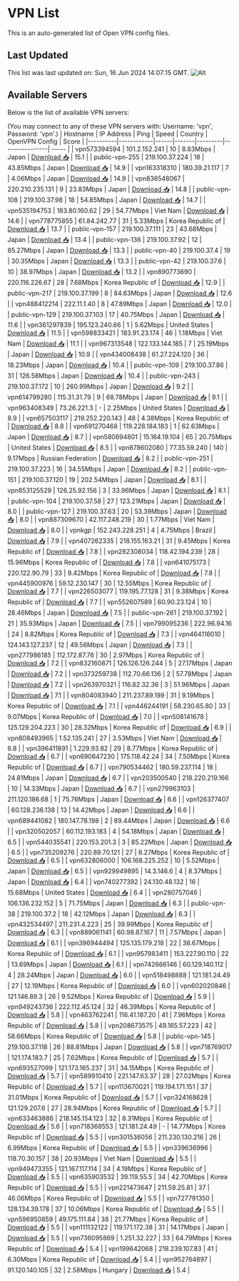 # VPN List

This is an auto-generated list of Open VPN config files.

## Last Updated

This list was last updated on: Sun, 16 Jun 2024 14:07:15 GMT.
![Alt](https://repobeats.axiom.co/api/embed/186b98318ef1479477931607c1ad7d823f12451f.svg "Repobeats analytics image")

## Available Servers

Below is the list of available VPN servers:

(You may connect to any of these VPN servers with: Username: 'vpn', Password: 'vpn'.)
| Hostname | IP Address | Ping | Speed | Country | OpenVPN Config | Score |
|----------|------------|------|-------|---------|----------------| ----- |
| vpn573394594 | 101.2.152.241 | 10 | 8.83Mbps | Japan | [Download 📥](./configs/server_0_JP.ovpn) | 15.1 |
| public-vpn-255 | 219.100.37.224 | 18 | 43.85Mbps | Japan | [Download 📥](./configs/server_1_JP.ovpn) | 14.9 |
| vpn163318310 | 180.39.21.117 | 7 | 4.06Mbps | Japan | [Download 📥](./configs/server_2_JP.ovpn) | 14.9 |
| vpn836548067 | 220.210.235.131 | 9 | 23.83Mbps | Japan | [Download 📥](./configs/server_3_JP.ovpn) | 14.8 |
| public-vpn-108 | 219.100.37.98 | 18 | 54.85Mbps | Japan | [Download 📥](./configs/server_4_JP.ovpn) | 14.7 |
| vpn535194753 | 183.80.160.62 | 29 | 54.77Mbps | Viet Nam | [Download 📥](./configs/server_5_VN.ovpn) | 14.6 |
| vpn778775855 | 61.84.242.77 | 31 | 5.33Mbps | Korea Republic of | [Download 📥](./configs/server_6_KR.ovpn) | 13.7 |
| public-vpn-157 | 219.100.37.111 | 23 | 43.68Mbps | Japan | [Download 📥](./configs/server_7_JP.ovpn) | 13.4 |
| public-vpn-136 | 219.100.37.92 | 12 | 85.27Mbps | Japan | [Download 📥](./configs/server_8_JP.ovpn) | 13.3 |
| public-vpn-40 | 219.100.37.4 | 19 | 30.35Mbps | Japan | [Download 📥](./configs/server_9_JP.ovpn) | 13.3 |
| public-vpn-42 | 219.100.37.6 | 10 | 38.97Mbps | Japan | [Download 📥](./configs/server_10_JP.ovpn) | 13.2 |
| vpn890773690 | 220.116.226.67 | 28 | 7.68Mbps | Korea Republic of | [Download 📥](./configs/server_11_KR.ovpn) | 12.9 |
| public-vpn-217 | 219.100.37.199 | 8 | 84.63Mbps | Japan | [Download 📥](./configs/server_12_JP.ovpn) | 12.6 |
| vpn488412214 | 222.11.1.40 | 8 | 47.89Mbps | Japan | [Download 📥](./configs/server_13_JP.ovpn) | 12.0 |
| public-vpn-129 | 219.100.37.103 | 17 | 40.75Mbps | Japan | [Download 📥](./configs/server_14_JP.ovpn) | 11.6 |
| vpn361297839 | 195.123.240.66 | 1 | 5.62Mbps | United States | [Download 📥](./configs/server_15_US.ovpn) | 11.5 |
| vpn598833421 | 183.91.23.174 | 46 | 1.18Mbps | Viet Nam | [Download 📥](./configs/server_16_VN.ovpn) | 11.1 |
| vpn967313548 | 122.133.144.185 | 7 | 25.19Mbps | Japan | [Download 📥](./configs/server_17_JP.ovpn) | 10.9 |
| vpn434008438 | 61.27.224.120 | 36 | 18.23Mbps | Japan | [Download 📥](./configs/server_18_JP.ovpn) | 10.4 |
| public-vpn-109 | 219.100.37.86 | 31 | 126.58Mbps | Japan | [Download 📥](./configs/server_19_JP.ovpn) | 10.4 |
| public-vpn-243 | 219.100.37.172 | 10 | 260.99Mbps | Japan | [Download 📥](./configs/server_20_JP.ovpn) | 9.2 |
| vpn614799280 | 115.31.31.79 | 9 | 68.78Mbps | Japan | [Download 📥](./configs/server_21_JP.ovpn) | 9.1 |
| vpn963408349 | 73.26.221.3 | - | 2.25Mbps | United States | [Download 📥](./configs/server_22_US.ovpn) | 8.9 |
| vpn657503117 | 219.252.220.143 | 48 | 4.38Mbps | Korea Republic of | [Download 📥](./configs/server_23_KR.ovpn) | 8.8 |
| vpn691270468 | 119.228.184.183 | 1 | 62.63Mbps | Japan | [Download 📥](./configs/server_24_JP.ovpn) | 8.7 |
| vpn580694801 | 15.164.19.104 | 65 | 20.75Mbps | United States | [Download 📥](./configs/server_25_US.ovpn) | 8.5 |
| vpn878602080 | 77.35.59.240 | 140 | 9.17Mbps | Russian Federation | [Download 📥](./configs/server_26_RU.ovpn) | 8.2 |
| public-vpn-251 | 219.100.37.223 | 16 | 34.55Mbps | Japan | [Download 📥](./configs/server_27_JP.ovpn) | 8.2 |
| public-vpn-151 | 219.100.37.120 | 19 | 202.54Mbps | Japan | [Download 📥](./configs/server_28_JP.ovpn) | 8.1 |
| vpn853125529 | 126.25.92.156 | 3 | 33.96Mbps | Japan | [Download 📥](./configs/server_29_JP.ovpn) | 8.1 |
| public-vpn-104 | 219.100.37.58 | 27 | 123.21Mbps | Japan | [Download 📥](./configs/server_30_JP.ovpn) | 8.0 |
| public-vpn-127 | 219.100.37.63 | 20 | 53.39Mbps | Japan | [Download 📥](./configs/server_31_JP.ovpn) | 8.0 |
| vpn887309670 | 42.117.248.219 | 30 | 1.77Mbps | Viet Nam | [Download 📥](./configs/server_32_VN.ovpn) | 8.0 |
| vpnkgp | 152.243.228.251 | 4 | 4.75Mbps | Brazil | [Download 📥](./configs/server_33_BR.ovpn) | 7.9 |
| vpn407262335 | 218.155.163.21 | 31 | 9.45Mbps | Korea Republic of | [Download 📥](./configs/server_34_KR.ovpn) | 7.8 |
| vpn282308034 | 118.42.194.239 | 28 | 15.96Mbps | Korea Republic of | [Download 📥](./configs/server_35_KR.ovpn) | 7.8 |
| vpn641075173 | 220.122.90.79 | 33 | 9.42Mbps | Korea Republic of | [Download 📥](./configs/server_36_KR.ovpn) | 7.8 |
| vpn445900976 | 59.12.230.147 | 30 | 12.55Mbps | Korea Republic of | [Download 📥](./configs/server_37_KR.ovpn) | 7.7 |
| vpn226503077 | 119.195.77.128 | 31 | 9.38Mbps | Korea Republic of | [Download 📥](./configs/server_38_KR.ovpn) | 7.7 |
| vpn552607589 | 60.90.23.124 | 10 | 28.46Mbps | Japan | [Download 📥](./configs/server_39_JP.ovpn) | 7.5 |
| public-vpn-261 | 219.100.37.192 | 21 | 35.93Mbps | Japan | [Download 📥](./configs/server_40_JP.ovpn) | 7.5 |
| vpn799095236 | 222.96.94.16 | 24 | 8.82Mbps | Korea Republic of | [Download 📥](./configs/server_41_KR.ovpn) | 7.3 |
| vpn464116010 | 124.143.127.237 | 12 | 49.56Mbps | Japan | [Download 📥](./configs/server_42_JP.ovpn) | 7.3 |
| vpn277986185 | 112.172.87.76 | 30 | 2.97Mbps | Korea Republic of | [Download 📥](./configs/server_43_KR.ovpn) | 7.2 |
| vpn832160871 | 126.126.126.244 | 5 | 27.17Mbps | Japan | [Download 📥](./configs/server_44_JP.ovpn) | 7.2 |
| vpn373259738 | 112.70.66.136 | 2 | 57.78Mbps | Japan | [Download 📥](./configs/server_45_JP.ovpn) | 7.2 |
| vpn263970321 | 116.82.32.36 | 3 | 51.96Mbps | Japan | [Download 📥](./configs/server_46_JP.ovpn) | 7.1 |
| vpn804083940 | 211.237.89.199 | 31 | 9.19Mbps | Korea Republic of | [Download 📥](./configs/server_47_KR.ovpn) | 7.1 |
| vpn446244191 | 58.230.65.80 | 33 | 9.07Mbps | Korea Republic of | [Download 📥](./configs/server_48_KR.ovpn) | 7.0 |
| vpn508141678 | 125.129.204.223 | 30 | 28.32Mbps | Korea Republic of | [Download 📥](./configs/server_49_KR.ovpn) | 6.9 |
| vpn808493965 | 1.52.135.241 | 27 | 3.53Mbps | Viet Nam | [Download 📥](./configs/server_50_VN.ovpn) | 6.8 |
| vpn396411891 | 1.229.93.82 | 29 | 8.77Mbps | Korea Republic of | [Download 📥](./configs/server_51_KR.ovpn) | 6.7 |
| vpn690647230 | 175.118.42.24 | 34 | 7.50Mbps | Korea Republic of | [Download 📥](./configs/server_52_KR.ovpn) | 6.7 |
| vpn790534462 | 180.59.237.114 | 18 | 24.81Mbps | Japan | [Download 📥](./configs/server_53_JP.ovpn) | 6.7 |
| vpn203500540 | 218.220.219.166 | 10 | 14.33Mbps | Japan | [Download 📥](./configs/server_54_JP.ovpn) | 6.7 |
| vpn279963103 | 211.120.186.68 | 1 | 75.76Mbps | Japan | [Download 📥](./configs/server_55_JP.ovpn) | 6.6 |
| vpn126377407 | 60.128.236.138 | 13 | 14.42Mbps | Japan | [Download 📥](./configs/server_56_JP.ovpn) | 6.6 |
| vpn689441082 | 180.147.78.198 | 2 | 89.44Mbps | Japan | [Download 📥](./configs/server_57_JP.ovpn) | 6.6 |
| vpn320502057 | 60.112.193.183 | 4 | 54.18Mbps | Japan | [Download 📥](./configs/server_58_JP.ovpn) | 6.5 |
| vpn544035541 | 220.153.201.3 | 3 | 85.22Mbps | Japan | [Download 📥](./configs/server_59_JP.ovpn) | 6.5 |
| vpn735209276 | 220.89.70.121 | 27 | 8.27Mbps | Korea Republic of | [Download 📥](./configs/server_60_KR.ovpn) | 6.5 |
| vpn632806000 | 106.168.225.252 | 10 | 5.52Mbps | Japan | [Download 📥](./configs/server_61_JP.ovpn) | 6.5 |
| vpn929949895 | 14.3.146.6 | 4 | 8.37Mbps | Japan | [Download 📥](./configs/server_62_JP.ovpn) | 6.4 |
| vpn740277392 | 24.130.48.132 | 16 | 15.68Mbps | United States | [Download 📥](./configs/server_63_US.ovpn) | 6.4 |
| vpn280757046 | 106.136.232.152 | 5 | 71.75Mbps | Japan | [Download 📥](./configs/server_64_JP.ovpn) | 6.3 |
| public-vpn-38 | 219.100.37.2 | 18 | 42.12Mbps | Japan | [Download 📥](./configs/server_65_JP.ovpn) | 6.3 |
| vpn432534497 | 211.231.4.223 | 25 | 39.99Mbps | Korea Republic of | [Download 📥](./configs/server_66_KR.ovpn) | 6.3 |
| vpn889061141 | 60.98.87.167 | 11 | 7.57Mbps | Japan | [Download 📥](./configs/server_67_JP.ovpn) | 6.1 |
| vpn396944494 | 125.135.179.218 | 22 | 38.67Mbps | Korea Republic of | [Download 📥](./configs/server_68_KR.ovpn) | 6.1 |
| vpn957983411 | 153.227.90.110 | 22 | 13.69Mbps | Japan | [Download 📥](./configs/server_69_JP.ovpn) | 6.1 |
| vpn742666146 | 60.129.140.112 | 4 | 28.24Mbps | Japan | [Download 📥](./configs/server_70_JP.ovpn) | 6.0 |
| vpn518498888 | 121.181.24.49 | 27 | 12.19Mbps | Korea Republic of | [Download 📥](./configs/server_71_KR.ovpn) | 6.0 |
| vpn602020846 | 121.146.89.3 | 26 | 9.52Mbps | Korea Republic of | [Download 📥](./configs/server_72_KR.ovpn) | 5.9 |
| vpn949243736 | 222.112.45.124 | 32 | 46.39Mbps | Korea Republic of | [Download 📥](./configs/server_73_KR.ovpn) | 5.8 |
| vpn463762241 | 116.41.187.20 | 41 | 7.96Mbps | Korea Republic of | [Download 📥](./configs/server_74_KR.ovpn) | 5.8 |
| vpn208673575 | 49.165.57.223 | 42 | 58.66Mbps | Korea Republic of | [Download 📥](./configs/server_75_KR.ovpn) | 5.8 |
| public-vpn-145 | 219.100.37.118 | 26 | 88.81Mbps | Japan | [Download 📥](./configs/server_76_JP.ovpn) | 5.8 |
| vpn718769017 | 121.174.183.7 | 25 | 7.62Mbps | Korea Republic of | [Download 📥](./configs/server_77_KR.ovpn) | 5.7 |
| vpn693527099 | 121.173.165.237 | 31 | 34.15Mbps | Korea Republic of | [Download 📥](./configs/server_78_KR.ovpn) | 5.7 |
| vpn589910410 | 221.147.63.37 | 28 | 27.02Mbps | Korea Republic of | [Download 📥](./configs/server_79_KR.ovpn) | 5.7 |
| vpn113670021 | 119.194.171.151 | 37 | 31.01Mbps | Korea Republic of | [Download 📥](./configs/server_80_KR.ovpn) | 5.7 |
| vpn324168628 | 121.129.207.6 | 27 | 28.94Mbps | Korea Republic of | [Download 📥](./configs/server_81_KR.ovpn) | 5.7 |
| vpn633463886 | 218.145.154.123 | 32 | 8.31Mbps | Korea Republic of | [Download 📥](./configs/server_82_KR.ovpn) | 5.6 |
| vpn718368553 | 121.181.24.49 | - | 14.77Mbps | Korea Republic of | [Download 📥](./configs/server_83_KR.ovpn) | 5.5 |
| vpn301536056 | 211.230.130.216 | 26 | 6.99Mbps | Korea Republic of | [Download 📥](./configs/server_84_KR.ovpn) | 5.5 |
| vpn339636996 | 118.70.30.157 | 38 | 20.93Mbps | Viet Nam | [Download 📥](./configs/server_85_VN.ovpn) | 5.5 |
| vpn949473355 | 121.167.117.114 | 34 | 4.19Mbps | Korea Republic of | [Download 📥](./configs/server_86_KR.ovpn) | 5.5 |
| vpn635903532 | 39.119.55.5 | 34 | 42.70Mbps | Korea Republic of | [Download 📥](./configs/server_87_KR.ovpn) | 5.5 |
| vpn221473647 | 211.59.25.81 | 37 | 46.06Mbps | Korea Republic of | [Download 📥](./configs/server_88_KR.ovpn) | 5.5 |
| vpn727791350 | 128.134.39.178 | 37 | 10.06Mbps | Korea Republic of | [Download 📥](./configs/server_89_KR.ovpn) | 5.5 |
| vpn596950859 | 49.175.111.84 | 38 | 21.77Mbps | Korea Republic of | [Download 📥](./configs/server_90_KR.ovpn) | 5.5 |
| vpn111132122 | 119.171.172.38 | 31 | 14.17Mbps | Japan | [Download 📥](./configs/server_91_JP.ovpn) | 5.5 |
| vpn736095869 | 1.251.32.227 | 33 | 64.79Mbps | Korea Republic of | [Download 📥](./configs/server_92_KR.ovpn) | 5.4 |
| vpn199642068 | 218.239.107.83 | 41 | 6.30Mbps | Korea Republic of | [Download 📥](./configs/server_93_KR.ovpn) | 5.4 |
| vpn952764897 | 91.120.140.105 | 32 | 2.58Mbps | Hungary | [Download 📥](./configs/server_94_HU.ovpn) | 5.4 |
